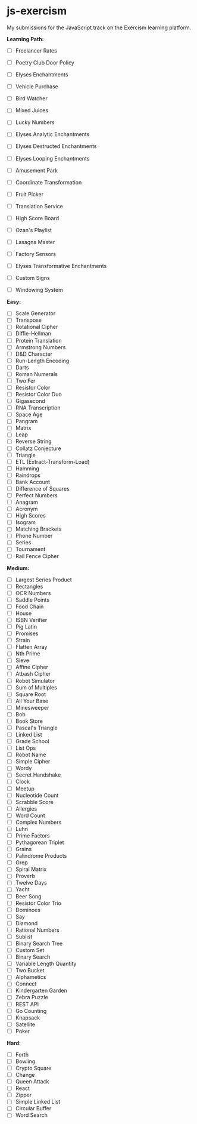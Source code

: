 # js-exercism
My submissions for the JavaScript track on the Exercism learning platform.

**Learning Path:**
- [ ] Freelancer Rates
- [ ] Poetry Club Door Policy
- [ ] Elyses Enchantments
- [ ] Vehicle Purchase
- [ ] Bird Watcher
- [ ] Mixed Juices
- [ ] Lucky Numbers
- [ ] Elyses Analytic Enchantments
- [ ] Elyses Destructed Enchantments
- [ ] Elyses Looping Enchantments
- [ ] Amusement Park
- [ ] Coordinate Transformation
- [ ] Fruit Picker
- [ ] Translation Service
- [ ] High Score Board
- [ ] Ozan's Playlist
- [ ] Lasagna Master
- [ ] Factory Sensors
- [ ] Elyses Transformative Enchantments
- [ ] Custom Signs
- [ ] Windowing System


**Easy:**
- [ ] Scale Generator
- [ ] Transpose
- [ ] Rotational Cipher
- [ ] Diffie-Hellman
- [ ] Protein Translation
- [ ] Armstrong Numbers
- [ ] D&D Character
- [ ] Run-Length Encoding
- [ ] Darts
- [ ] Roman Numerals
- [ ] Two Fer
- [ ] Resistor Color
- [ ] Resistor Color Duo
- [ ] Gigasecond
- [ ] RNA Transcription
- [ ] Space Age
- [ ] Pangram
- [ ] Matrix
- [ ] Leap
- [ ] Reverse String
- [ ] Collatz Conjecture
- [ ] Triangle
- [ ] ETL (Extract-Transform-Load)
- [ ] Hamming
- [ ] Raindrops
- [ ] Bank Account
- [ ] Difference of Squares
- [ ] Perfect Numbers
- [ ] Anagram
- [ ] Acronym
- [ ] High Scores
- [ ] Isogram
- [ ] Matching Brackets
- [ ] Phone Number
- [ ] Series
- [ ] Tournament
- [ ] Rail Fence Cipher

**Medium:**
- [ ] Largest Series Product
- [ ] Rectangles
- [ ] OCR Numbers
- [ ] Saddle Points
- [ ] Food Chain
- [ ] House
- [ ] ISBN Verifier
- [ ] Pig Latin
- [ ] Promises
- [ ] Strain
- [ ] Flatten Array
- [ ] Nth Prime
- [ ] Sieve
- [ ] Affine Cipher
- [ ] Atbash Cipher
- [ ] Robot Simulator
- [ ] Sum of Multiples
- [ ] Square Root
- [ ] All Your Base
- [ ] Minesweeper
- [ ] Bob
- [ ] Book Store
- [ ] Pascal's Triangle
- [ ] Linked List
- [ ] Grade School
- [ ] List Ops
- [ ] Robot Name
- [ ] Simple Cipher
- [ ] Wordy
- [ ] Secret Handshake
- [ ] Clock
- [ ] Meetup
- [ ] Nucleotide Count
- [ ] Scrabble Score
- [ ] Allergies
- [ ] Word Count
- [ ] Complex Numbers
- [ ] Luhn
- [ ] Prime Factors
- [ ] Pythagorean Triplet
- [ ] Grains
- [ ] Palindrome Products
- [ ] Grep
- [ ] Spiral Matrix
- [ ] Proverb
- [ ] Twelve Days
- [ ] Yacht
- [ ] Beer Song
- [ ] Resistor Color Trio
- [ ] Dominoes
- [ ] Say
- [ ] Diamond
- [ ] Rational Numbers
- [ ] Sublist
- [ ] Binary Search Tree
- [ ] Custom Set
- [ ] Binary Search
- [ ] Variable Length Quantity
- [ ] Two Bucket
- [ ] Alphametics
- [ ] Connect
- [ ] Kindergarten Garden
- [ ] Zebra Puzzle
- [ ] REST API
- [ ] Go Counting
- [ ] Knapsack
- [ ] Satellite
- [ ] Poker

**Hard:**
- [ ] Forth
- [ ] Bowling
- [ ] Crypto Square
- [ ] Change
- [ ] Queen Attack
- [ ] React
- [ ] Zipper
- [ ] Simple Linked List
- [ ] Circular Buffer
- [ ] Word Search

